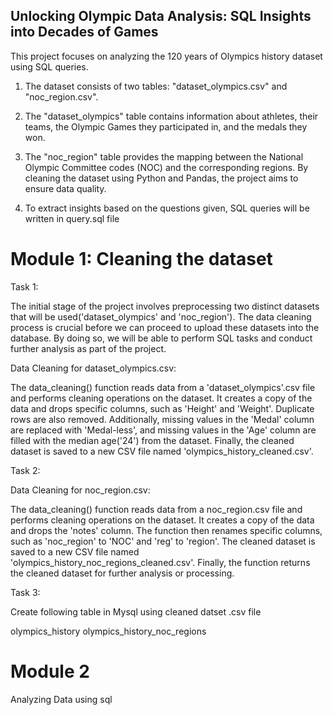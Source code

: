 ## Unlocking Olympic Data Analysis: SQL Insights into Decades of Games


 This project focuses on analyzing the 120 years of Olympics history dataset using SQL queries. 
 
 1) The dataset consists of two tables: "dataset_olympics.csv" and "noc_region.csv". 
 
 2) The "dataset_olympics" table contains information about athletes, their teams, the Olympic Games they participated in, and the medals they won. 
 
 3) The "noc_region" table provides the mapping between the National Olympic Committee codes (NOC) and the corresponding regions. By cleaning the dataset using Python and Pandas, the project aims to ensure data quality. 
 
 4) To extract insights based on the questions given, SQL queries will be written in query.sql file

# Module 1: Cleaning the dataset
 Task 1: 

 The initial stage of the project involves preprocessing two distinct datasets that will be used('dataset_olympics' and 'noc_region'). The data cleaning process is crucial before we can proceed to upload these datasets into the database. By doing so, we will be able to perform SQL tasks and conduct further analysis as part of the project.

Data Cleaning for dataset_olympics.csv:

The data_cleaning() function reads data from a 'dataset_olympics'.csv file and performs cleaning operations on the dataset. It creates a copy of the data and drops specific columns, such as 'Height' and 'Weight'. Duplicate rows are also removed. Additionally, missing values in the 'Medal' column are replaced with 'Medal-less', and missing values in the 'Age' column are filled with the median age('24') from the dataset. Finally, the cleaned dataset is saved to a new CSV file named 'olympics_history_cleaned.csv'.

Task 2:

Data Cleaning for noc_region.csv:

The data_cleaning() function reads data from a noc_region.csv file and performs cleaning operations on the dataset. It creates a copy of the data and drops the 'notes' column. The function then renames specific columns, such as 'noc_region' to 'NOC' and 'reg' to 'region'. The cleaned dataset is saved to a new CSV file named 'olympics_history_noc_regions_cleaned.csv'. Finally, the function returns the cleaned dataset for further analysis or processing.

Task 3:

Create following table in Mysql using cleaned datset .csv file 

olympics_history
olympics_history_noc_regions

# Module 2 

Analyzing Data using sql



